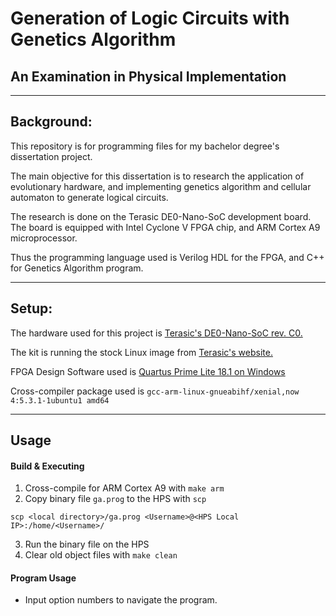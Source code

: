 # Generation of Logic Circuits with Genetics Algorithm
## An Examination in Physical Implementation

-----

## Background:

This repository is for programming files for my bachelor degree's dissertation project.

The main objective for this dissertation is to research the application of evolutionary hardware, and implementing genetics algorithm and cellular automaton to generate logical circuits.

The research is done on the Terasic DE0-Nano-SoC development board. The board is equipped with Intel Cyclone V FPGA chip, and ARM Cortex A9 microprocessor.

Thus the programming language used is Verilog HDL for the FPGA, and C++ for Genetics Algorithm program.

-----

## Setup:

The hardware used for this project is [Terasic's DE0-Nano-SoC rev. C0.](https://www.terasic.com.tw/cgi-bin/page/archive.pl?Language=English&CategoryNo=205&No=941)

The kit is running the stock Linux image from [Terasic's website.](https://www.terasic.com.tw/cgi-bin/page/archive.pl?Language=English&CategoryNo=205&No=941&PartNo=4)

FPGA Design Software used is [Quartus Prime Lite 18.1 on Windows](http://fpgasoftware.intel.com/?edition=lite)

Cross-compiler package used is `gcc-arm-linux-gnueabihf/xenial,now 4:5.3.1-1ubuntu1 amd64`

-----

## Usage

#### Build & Executing

1. Cross-compile for ARM Cortex A9 with `make arm`
2. Copy binary file `ga.prog` to the HPS with `scp`

 `scp <local directory>/ga.prog <Username>@<HPS Local IP>:/home/<Username>/`

3. Run the binary file on the HPS
4. Clear old object files with `make clean`

#### Program Usage

* Input option numbers to navigate the program.
